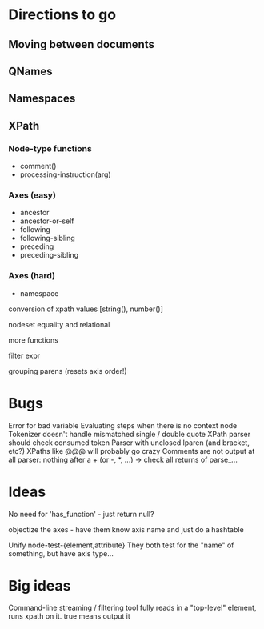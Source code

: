 # Directions to go

## Moving between documents

## QNames

## Namespaces

## XPath

### Node-type functions
- comment()
- processing-instruction(arg)
### Axes (easy)
- ancestor
- ancestor-or-self
- following
- following-sibling
- preceding
- preceding-sibling
### Axes (hard)
- namespace

conversion of xpath values [string(), number()]

nodeset equality and relational

more functions

filter expr

grouping parens (resets axis order!)

# Bugs
Error for bad variable
Evaluating steps when there is no context node
Tokenizer doesn't handle mismatched single / double quote
XPath parser should check consumed token
Parser with unclosed lparen (and bracket, etc?)
XPaths like @@@ will probably go crazy
Comments are not output at all
parser: nothing after a + (or -, *, ...)
-> check all returns of parse_...

# Ideas

No need for 'has_function' - just return null?

objectize the axes - have them know axis name and just do a hashtable

Unify node-test-{element,attribute}
They both test for the "name" of something, but have axis type...

# Big ideas

Command-line streaming / filtering tool
fully reads in a "top-level" element, runs xpath on it. true means output it
